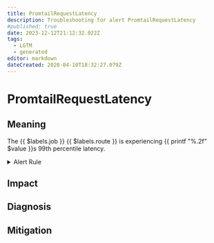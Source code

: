 ```yaml
---
title: PromtailRequestLatency
description: Troubleshooting for alert PromtailRequestLatency
#published: true
date: 2023-12-12T21:12:32.022Z
tags: 
  - LGTM
  - generated
editor: markdown
dateCreated: 2020-04-10T18:32:27.079Z
---
```


# PromtailRequestLatency

## Meaning
[//]: # "Short paragraph that explains what the alert means"
The {{ $labels.job }} {{ $labels.route }} is experiencing {{ printf "%.2f" $value }}s 99th percentile latency.

<details>
  <summary>Alert Rule</summary>

{{% rule "promtail/promtail-internal.yml" "PromtailRequestLatency" %}}

<!-- Rule when generated

```yaml
alert: PromtailRequestLatency
expr: histogram_quantile(0.99, sum(rate(promtail_request_duration_seconds_bucket[5m])) by (le)) > 1
for: 5m
labels:
    severity: critical
annotations:
    summary: Promtail request latency (instance {{ $labels.instance }})
    description: |-
        The {{ $labels.job }} {{ $labels.route }} is experiencing {{ printf "%.2f" $value }}s 99th percentile latency.
          VALUE = {{ $value }}
          LABELS = {{ $labels }}
    runbook: https://github.com/srerun/prometheus-alerts/blob/main/content/runbooks/promtail-internal/PromtailRequestLatency.md

```

-->

</details>


## Impact
[//]: # "What could / will happen if the alert is not addressed"



## Diagnosis
[//]: # "Steps to take to identify the cause of the problem"



## Mitigation
[//]: # "The steps necessary to resolve the alert"
